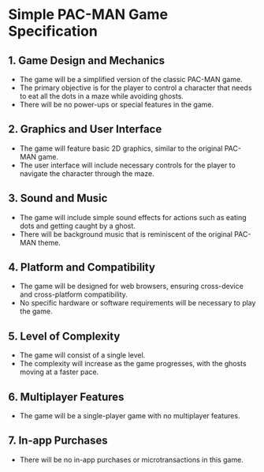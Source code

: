 # Simple PAC-MAN Game Specification

## 1. Game Design and Mechanics
- The game will be a simplified version of the classic PAC-MAN game.
- The primary objective is for the player to control a character that needs to eat all the dots in a maze while avoiding ghosts. 
- There will be no power-ups or special features in the game.

## 2. Graphics and User Interface
- The game will feature basic 2D graphics, similar to the original PAC-MAN game.
- The user interface will include necessary controls for the player to navigate the character through the maze.

## 3. Sound and Music
- The game will include simple sound effects for actions such as eating dots and getting caught by a ghost.
- There will be background music that is reminiscent of the original PAC-MAN theme.

## 4. Platform and Compatibility
- The game will be designed for web browsers, ensuring cross-device and cross-platform compatibility. 
- No specific hardware or software requirements will be necessary to play the game.

## 5. Level of Complexity
- The game will consist of a single level.
- The complexity will increase as the game progresses, with the ghosts moving at a faster pace.

## 6. Multiplayer Features
- The game will be a single-player game with no multiplayer features.

## 7. In-app Purchases
- There will be no in-app purchases or microtransactions in this game.
